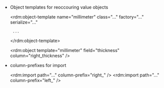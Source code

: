  - Object templates for reoccouring value objects

    <rdm:object-template
        name="millimeter"
        class="..."
        factory="..."
        serialize="..."
    >
        ...
    </rdm:object-template>

    <rdm:object template="millimeter" field="thickness" column="right_thickness" />

 - column-prefixes for import

    <rdm:import path="..." column-prefix="right_" />
    <rdm:import path="..." column-prefix="left_" />
